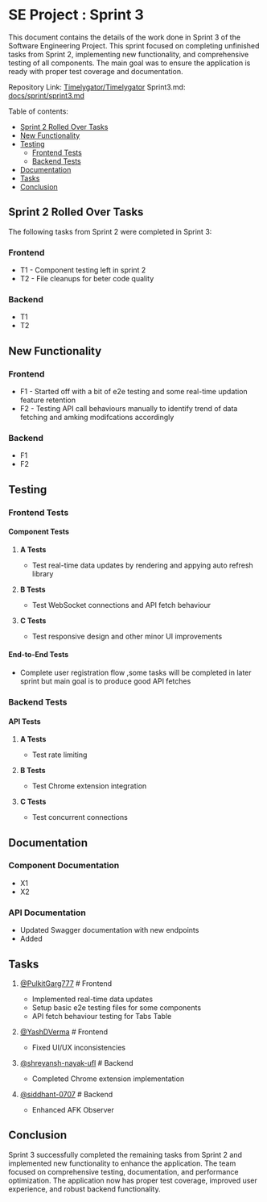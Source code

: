 # SE Project : Sprint 3

This document contains the details of the work done in Sprint 3 of the Software Engineering Project. This sprint focused on completing unfinished tasks from Sprint 2, implementing new functionality, and comprehensive testing of all components. The main goal was to ensure the application is ready with proper test coverage and documentation.

Repository Link: [Timelygator/Timelygator](https://github.com/timelygator/TimelyGator)
Sprint3.md: [docs/sprint/sprint3.md](https://github.com/timelygator/TimelyGator/blob/main/docs/sprint3.md)

Table of contents:

- [Sprint 2 Rolled Over Tasks](#sprint-2-rolled-over-tasks)
- [New Functionality](#new-functionality)
- [Testing](#testing)
  - [Frontend Tests](#frontend-tests)
  - [Backend Tests](#backend-tests)
- [Documentation](#documentation)
- [Tasks](#tasks)
- [Conclusion](#conclusion)

## Sprint 2 Rolled Over Tasks

The following tasks from Sprint 2 were completed in Sprint 3:

### Frontend
- T1 - Component testing left in sprint 2
- T2 - File cleanups for beter code quality 

### Backend
- T1
- T2

## New Functionality

### Frontend
- F1 - Started off with a bit of e2e testing and some real-time updation feature retention
- F2 - Testing API call behaviours manually to identify trend of data fetching and amking modifcations accordingly

### Backend
- F1
- F2

## Testing

### Frontend Tests

#### Component Tests
1. **A Tests**
   - Test real-time data updates by rendering and appying auto refresh library

2. **B Tests**
   - Test WebSocket connections and API fetch behaviour

3. **C Tests**
   - Test responsive design and other minor UI improvements 

#### End-to-End Tests
- Complete user registration flow ,some tasks will be completed in later sprint but main goal is to produce good API fetches

### Backend Tests

#### API Tests
1. **A Tests**
   - Test rate limiting

2. **B Tests**
   - Test Chrome extension integration

3. **C Tests**
   - Test concurrent connections

## Documentation

### Component Documentation
- X1
- X2

### API Documentation
- Updated Swagger documentation with new endpoints
- Added 

## Tasks

1. [@PulkitGarg777](https://github.com/PulkitGarg777) # Frontend
    - Implemented real-time data updates
    - Setup basic e2e testing files for some components
    - API fetch behaviour testing for Tabs Table


2. [@YashDVerma](https://github.com/YashDVerma) # Frontend
    - Fixed UI/UX inconsistencies


3. [@shreyansh-nayak-ufl](https://github.com/shreyansh-nayak-ufl) # Backend
    - Completed Chrome extension implementation


4. [@siddhant-0707](https://github.com/siddhant-0707) # Backend
    - Enhanced AFK Observer


## Conclusion

Sprint 3 successfully completed the remaining tasks from Sprint 2 and implemented new functionality to enhance the application. The team focused on comprehensive testing, documentation, and performance optimization. The application now has proper test coverage, improved user experience, and robust backend functionality.
